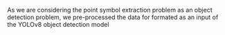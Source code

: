 As we are considering the point symbol extraction problem as an object detection problem, we pre-processed the data for formated as an input of the YOLOv8 object detection model
